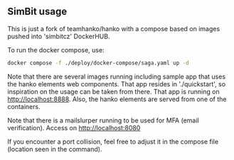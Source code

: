 ## SimBit usage

This is just a fork of teamhanko/hanko with a compose based on images pushed into 'simbitcz' DockerHUB.

To run the docker compose, use:
```bash
docker compose -f ./deploy/docker-compose/saga.yaml up -d
```

Note that there are several images running including sample app that uses the
hanko elements web components. That app resides in './quickstart', so inspiration on
the usage can be taken from there. That app is running on [http://localhost:8888](). Also, the hanko elements are served from one of the containers.

Note that there is a mailslurper running to be used for MFA (email verification). Access on [http://localhost:8080]()

If you encounter a port collision, feel free to adjust it in the compose file (location seen in the command).

